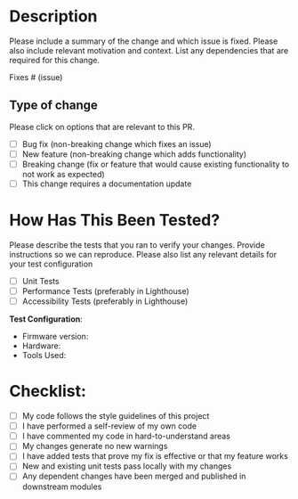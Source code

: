 # Description

Please include a summary of the change and which issue is fixed. Please also include relevant motivation and context. List any dependencies that are required for this change.

Fixes # (issue)

## Type of change

Please click on options that are relevant to this PR.

- [ ] Bug fix (non-breaking change which fixes an issue)
- [ ] New feature (non-breaking change which adds functionality)
- [ ] Breaking change (fix or feature that would cause existing functionality to not work as expected)
- [ ] This change requires a documentation update

# How Has This Been Tested?

Please describe the tests that you ran to verify your changes. Provide instructions so we can reproduce. Please also list any relevant details for your test configuration

- [ ] Unit Tests
- [ ] Performance Tests (preferably in Lighthouse)
- [ ] Accessibility Tests (preferably in Lighthouse)

**Test Configuration**:
* Firmware version:
* Hardware:
* Tools Used:

# Checklist:

- [ ] My code follows the style guidelines of this project
- [ ] I have performed a self-review of my own code
- [ ] I have commented my code in hard-to-understand areas
- [ ] My changes generate no new warnings
- [ ] I have added tests that prove my fix is effective or that my feature works
- [ ] New and existing unit tests pass locally with my changes
- [ ] Any dependent changes have been merged and published in downstream modules